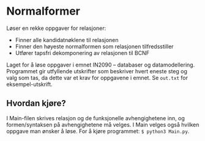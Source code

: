 # Normalformer
Løser en rekke oppgaver for relasjoner:
- Finner alle kandidatnøklene til relasjonen
- Finner den høyeste normalformen som relasjonen tilfredsstiller
- Utfører tapsfri dekomponering av relasjonen til BCNF

Laget for å løse oppgaver i emnet IN2090 – databaser og datamodellering. Programmet gir utfyllende utskrifter som beskriver hvert eneste steg og valg som tas, da dette var et krav for oppgavene i emnet. Se `out.txt` for eksempel-utskrift.

 ## Hvordan kjøre?
I Main-filen skrives relasjon og de funksjonelle avhengighetene inn, og formen/syntaksen på avhengighetene må velges. I Main velges også hvilken oppgave man ønsker å løse. For å kjøre programmet: `$ python3 Main.py`.
